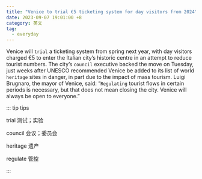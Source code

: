 ```yaml
---
title: "Venice to trial €5 ticketing system for day visitors from 2024"
date: 2023-09-07 19:01:00 +8
category: 英文
tag:
  - everyday
---
```


Venice will `trial` a ticketing system from spring next year, with day visitors charged €5 to enter the Italian city’s historic centre in an attempt to reduce tourist numbers. The city’s `council` executive backed the move on Tuesday, just weeks after UNESCO recommended Venice be added to its list of world `heritage` sites in danger, in part due to the impact of mass tourism. Luigi Brugnaro, the mayor of Venice, said: “`Regulating` tourist flows in certain periods is necessary, but that does not mean closing the city. Venice will always be open to everyone.”

::: tip tips

trial 测试；实验

council 会议；委员会

heritage 遗产

regulate 管控

:::

